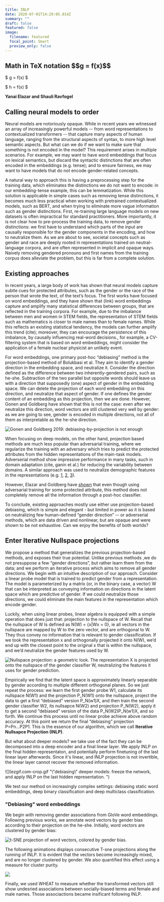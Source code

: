 ```yaml
---
title: INLP
date: 2020-07-01T14:29:05.014Z
summary: ""
draft: false
featured: false
image:
  filename: featured
  focal_point: Smart
  preview_only: false
---
```

<!DOCTYPE html PUBLIC "-//W3C//DTD HTML 3.2 Final//EN">

<html>
<head>
<title>Mathedemo</title>
<script type="text/x-mathjax-config">
  MathJax.Hub.Config({tex2jax: {inlineMath: [['$','$'], ['\\(','\\)']]}});
</script>
<script type="text/javascript"
  src="http://cdnjs.cloudflare.com/ajax/libs/mathjax/2.7.1/MathJax.js?config=TeX-AMS-MML_HTMLorMML">
</script>
</head>

<body>
<h2>Math in TeX notation $$g = f(x)$$</h2>



$ g = f(x) $ 

$ h = f(x) $

**Yanai Elazar and Shauli Ravfogel**

## Calling neural models to order

Neural models are notoriously opaque. While in recent years we witnessed an array of increasingly powerful models -- from word representations to contextualized transformers -- that capture many aspects of human language, ranging from the structural aspects of syntax, to more high level semantic aspects. But what can we do if we want to make sure that something is not encoded in the model? This requirement arises in multiple scenarios. For example, we may want to have word embeddings that focus on lexical semantics, but discard the syntactic distinctions that are often encoded in the embeddings (e.g. tense); and to ensure fairness, we may want to have models that do not encode gender-related concepts. 

A natural way to approach this is having a preprocessing step for the training data, which eliminates the distinctions we do not want to encode: in our embedding-tense example, this can be lemmatization. While this solution is applicable in simple cases such as removing tense distinctions, it becomes much less practical when working with pretrained contextualized models, such as BERT, and when trying to eliminate more vague information such as gender distinctions. First, re-training large language models on new datasets is often impractical for standard practitioners. More importantly, it is not clear how to pre-process the training data, to remove gender distinctions: we first have to understand which parts of the input are causally responsible for the gender components in the encoding, and how to neutralize them. As we are about to see, societal concepts such as gender and race are deeply rooted in representations trained on neutral-language corpora, and are often represented in implicit and opaque ways. Naively removing gendered pronouns and first names from the training corpus does alleviate the problem, but this is far from a complete solution.

## Existing approaches

In recent years, a large body of work has shown that neural models capture subtle cues for protected attributes, such as the gender or the race of the person that wrote the text, of the text’s focus. The first works have focused on word embeddings, and they have shown that (link) word embeddings capture and amplify many statistical differences between groups, that are reflected in the training corpora. For example, due to the imbalance between men and women in STEM fields, the representation of STEM fields such as mathematics is closer to male names than to female names. While this reflects an existing statistical tendency, the models can further amplify this trend (cite); moreover, they can encourage the persistence of this imbalance, by causally influencing real-word decisions., for example, a CV-filtering system that is based on word embeddings, might consider the application of a female nuclear physicist an unlikely event.

For word embeddings, one primary post-hoc “debiasing” method is the projection-based method of Bolukbasi et al. They aim to identify a gender direction in the embedding space, and neutralize it. Consider the direction defined as the difference between two inherently-gendered pairs, such as he-she. Subtraction of the two parallel but opposite words should leave us with a direction that supposedly (one) aspect of gender in the embedding space. We can delete the projection of each word embedding on this direction, and neutralize that aspect of gender. If one defines the gender content of an embedding as this projection, then we are done. However, Gonen and Goldberg have shown that this is not the case: even after we neutralize this direction, word vectors are still clustered very well by gender: as we are going to see, gender is encoded in multiple directions, not all of them as interpretable as the he-she direction.

![Gonen and Goldberg 2019: debiasing-by-projection is not enough](lipstic.jpeg "Gonen and Goldberg 2019: debiasing-by-projection is not enough")

When focusing on deep models, on the other hand, projection based methods are much less popular than adversarial training, where we regularize the training with an adversary which tries to predict the protected attributes from the hidden representations of the main-task models. Adverserial method show impressive performance in many tasks, such in domain adaptation (cite, ganin et al.) for reducing the variability between domains. A similar approach was used to neutralize demographic features in the representations (e.g.  [](https://www.aclweb.org/anthology/P18-2005.pdf)[1](https://www.aclweb.org/anthology/P18-2005.pdf), [2](https://www.aclweb.org/anthology/D18-1001.pdf), [3](http://papers.nips.cc/paper/6661-controllable-invariance-through-adversarial-feature-learning.pdf)).

However, Elazar and Goldberg have [shown](https://arxiv.org/pdf/1808.06640.pdf) that even though using adversarial training for some protected attribute, this method does not completely remove all the information through a post-hoc classifier.

To conclude, existing approaches mostly use either use projection-based debiasing, which is simple and elegant - but limited in power as it is based on neutralizing few human-defined “gender direction” -- or adverserial methods, which are data driven and nonlinear, but are opaque and were shown to be not exhaustive. Can we enjoy the benefits of both worlds?

## Enter Iterative Nullspace projections

We propose a method that generalizes the previous projection-based methods, and exposes their true potential. Unlike previous methods ,we do not presuppose a few “gender directions”, but rather learn them from the data; and we perform an iterative process which aims to remove all gender directions. We begin with an intuitive description of our approach. Consider a linear probe model that is trained to predict gender from a representation. The model is parameterized by a matrix (or, in the binary case, a vector) W that can be interpreted as conveying information on directions in the latent space which are predictive of gender. If we could neutralize those directions, we could eliminate the main features in the representation which encode gender.

Luckily, when using linear probes, linear algebra is equipped with a simple operation that does just that: projection to the nullspace of W. Recall that the nullspace of W Is defined as N(W) = {x|Wx = 0}, ie all vectors in the nullspace are mapped by W to the zero vector, and are orthogonal to W. They thus convey no information that is relevant to gender classification. If we took the representation x and orthogonally projected it onto N(W), we’d end up with the closest point to the original x that is within the nullspace, and we’d neutralize the gender features used by W. 

![](ezgif-3-657dfcbbb32f.gif "Nullspace projection: a geometric look. The representation X is projected onto the nullspace of the gender classifier W, neutralizing the features it uses for gender prediction.")

Empirically we find that the latent space is approximately linearly separable by gender according to multiple different orthogonal planes. So we just repeat the process: we learn the first gender probe W1, calculate its nullspace N(W1) and the projection P_N(W1) onto the nullspace, project the data to get a first “debiased” version P_N(w1)X, and then train the second gender classifier W2, its nullsapce N(W2) and projection P_N(W2), apply it to get a second “debiased” version of the data P_N(W2)P_N(w1)X, and so forth. We continue this process until no linear probe achieve above random accuracy. At this point we return the final “debiasing” projection P=Pn...P2P1. This is the essence of our algorithm, which we call **Iterative Nullsapce Projection (INLP)**.

But what about deeper models? we take use of the fact they can be decomposed into a deep encoder and a final linear layer. We apply INLP on the final hidden representaton, and potentially perform finetuning of the last linear layer afterwards. Since it's linear, and INLP projection is not invertible, the linear layer cannot recover the removed information.

![](ezgif.com-crop.gif "\\"debiasing\\" deeper models: freeze the network, and apply INLP on the last hidden representation. ")

We test our method on increasingly complex settings: debiasing static word embeddings, deep binary classification and deep multiclass classification. 

### "Debiasing" word embeddings

We begin with removing gender associations from GloVe word embeddings. Following previous works, we annotate word vectors by gender bias according to their projection on the he-she. Initially, word vectors are clustered by gender bias:

![](tsne-init.jpeg "t-SNE projection of word vectors, colored by gender bias. ")

The following animations displays consecutive T-sne projections along the running of INLP. It is evident that the vectors become increasingly mixed, and are no longer clustered by gender. We also quantified this effect using a measure for cluster purity. 

![](tsne2.gif)

Finally, we used WHEAT to measure whether the transformed vectors still show undesried associations between socially-biased terms and female and male names. Those associactions became insificant following INLP.